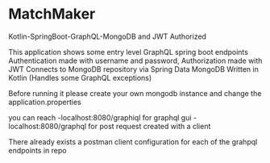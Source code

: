 # MatchMaker
Kotlin-SpringBoot-GraphQL-MongoDB and JWT Authorized

This application shows some entry level GraphQL spring boot endpoints
Authentication made with username and password, Authorization made with JWT
Connects to MongoDB repository via Spring Data MongoDB
Written in Kotlin (Handles some GraphQL exceptions)

Before running it please create your own mongodb instance and change the application.properties

you can reach 
  -localhost:8080/graphiql for graphql gui
  -localhost:8080/graphql for post request created with a client
  
There already exists a postman client configuration for each of the grahpql endpoints in repo
